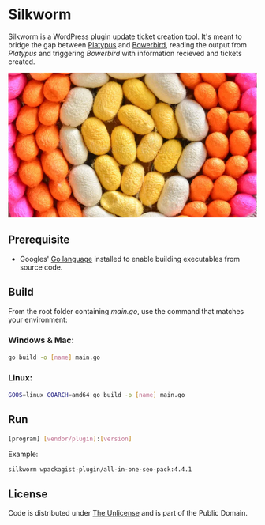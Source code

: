 # Silkworm

Silkworm is a WordPress plugin update ticket creation tool. It's meant to bridge the gap between [Platypus](https://github.com/nausicaan/platypus.git) and [Bowerbird](https://github.com/nausicaan/bowerbird.git), reading the output from *Platypus* and triggering *Bowerbird* with information recieved and tickets created.

![Silkworm](cocoons.webp)

## Prerequisite

- Googles' [Go language](https://go.dev) installed to enable building executables from source code.

## Build

From the root folder containing *main.go*, use the command that matches your environment:

### Windows & Mac:

```bash
go build -o [name] main.go
```

### Linux:

```bash
GOOS=linux GOARCH=amd64 go build -o [name] main.go
```

## Run

```bash
[program] [vendor/plugin]:[version]
```

Example:

```bash
silkworm wpackagist-plugin/all-in-one-seo-pack:4.4.1
```

## License
Code is distributed under [The Unlicense](https://github.com/nausicaan/free/blob/main/LICENSE.md) and is part of the Public Domain.
